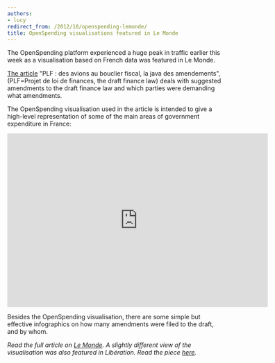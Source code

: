 ```yaml
---
authors:
- lucy
redirect_from: /2012/10/openspending-lemonde/
title: OpenSpending visualisations featured in Le Monde 
---
```


The OpenSpending platform experienced a huge peak in traffic earlier this week as a visualisation based on French data was featured in Le Monde. 

[The article](http://www.lemonde.fr/politique/article/2012/10/16/plf-des-avions-au-bouclier-fiscal-la-java-des-amendements_1776093_823448.html?xtmc=depenses&xtcr=52) "PLF : des avions au bouclier fiscal, la java des amendements", (PLF=Projet de loi de finances, the draft finance law) deals with suggested amendments to the draft finance law and which parties were demanding what amendments.    

The OpenSpending visualisation used in the article is intended to give a high-level representation of some of the main areas of government expenditure in France: 

<iframe width='600' height='400' src='http://openspending.org/plf_2013_depenses/embed?widget=treemap&state=%7B%22drilldowns%22%3A%5B%22poste%22%5D%2C%22year%22%3A2013%2C%22cuts%22%3A%7B%7D%7D&width=600&height=400' frameborder='0'></iframe>

Besides the OpenSpending visualisation, there are some simple but effective infographics on how many amendments were filed to the draft, and by whom. 

*Read the full article on [Le Monde](http://www.lemonde.fr/politique/article/2012/10/16/plf-des-avions-au-bouclier-fiscal-la-java-des-amendements_1776093_823448.html?xtmc=depenses&xtcr=52).*
*A slightly different view of the visualisation was also featured in Libération. Read the piece [here](http://www.liberation.fr/politiques/2012/10/18/budget-comment-depenser-371-milliards_854160).*
